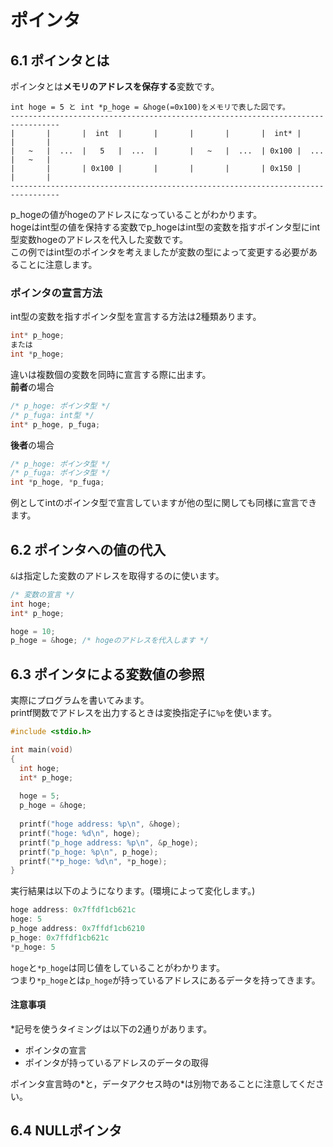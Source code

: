 # ポインタ
## 6.1 ポインタとは
ポインタとは**メモリのアドレスを保存する**変数です。
```
int hoge = 5 と int *p_hoge = &hoge(=0x100)をメモリで表した図です。
---------------------------------------------------------------------------------
|       |       |  int  |       |       |       |       |  int* |       |       |
|   ~   |  ...  |   5   |  ...  |       |   ~   |  ...  | 0x100 |  ...  |   ~   |
|       |       | 0x100 |       |       |       |       | 0x150 |       |       |
---------------------------------------------------------------------------------
```
p_hogeの値がhogeのアドレスになっていることがわかります。  
hogeはint型の値を保持する変数でp_hogeはint型の変数を指すポインタ型にint型変数hogeのアドレスを代入した変数です。  
この例ではint型のポインタを考えましたが変数の型によって変更する必要があることに注意します。  
  
### ポインタの宣言方法
int型の変数を指すポインタ型を宣言する方法は2種類あります。
```c
int* p_hoge;
または
int *p_hoge;
```
違いは複数個の変数を同時に宣言する際に出ます。  
**前者**の場合
```c
/* p_hoge: ポインタ型 */
/* p_fuga: int型 */
int* p_hoge, p_fuga;
```
**後者**の場合
```c
/* p_hoge: ポインタ型 */
/* p_fuga: ポインタ型 */
int *p_hoge, *p_fuga;
```
例としてintのポインタ型で宣言していますが他の型に関しても同様に宣言できます。  
## 6.2 ポインタへの値の代入
`&`は指定した変数のアドレスを取得するのに使います。
```c
/* 変数の宣言 */
int hoge;
int* p_hoge;

hoge = 10;
p_hoge = &hoge; /* hogeのアドレスを代入します */
```
## 6.3 ポインタによる変数値の参照
実際にプログラムを書いてみます。  
printf関数でアドレスを出力するときは変換指定子に`%p`を使います。
```c
#include <stdio.h>

int main(void)
{
  int hoge;
  int* p_hoge;
  
  hoge = 5;
  p_hoge = &hoge;
  
  printf("hoge address: %p\n", &hoge);
  printf("hoge: %d\n", hoge);
  printf("p_hoge address: %p\n", &p_hoge);
  printf("p_hoge: %p\n", p_hoge);
  printf("*p_hoge: %d\n", *p_hoge);
}
```
実行結果は以下のようになります。(環境によって変化します。)
```c
hoge address: 0x7ffdf1cb621c
hoge: 5
p_hoge address: 0x7ffdf1cb6210
p_hoge: 0x7ffdf1cb621c
*p_hoge: 5
```
`hoge`と`*p_hoge`は同じ値をしていることがわかります。  
つまり`*p_hoge`とは`p_hoge`が持っているアドレスにあるデータを持ってきます。  
#### 注意事項
\*記号を使うタイミングは以下の2通りがあります。  
- ポインタの宣言
- ポインタが持っているアドレスのデータの取得

ポインタ宣言時の\*と，データアクセス時の\*は別物であることに注意してください。
## 6.4 NULLポインタ
